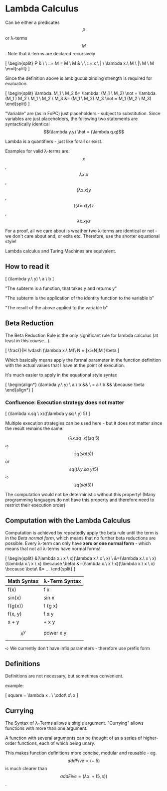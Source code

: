 # Lambda Calculus

Can be either a predicates $$P$$ or λ-terms $$M$$. Note that λ-terms are declared recursively

\[
\begin{split}
P & \ \ ::= M = M \\
M & \ \ ::= x \ | \ \lambda x.\ M \ |\ M \ M
\end{split}
\]

Since the definition above is ambiguous binding strength is required for evaluation.

\[
\begin{split}
\lambda. M_1 \ M_2 &= \lambda. (M_1 \ M_2) \not =  \lambda. (M_1 ) M_2 \\
M_1 \ M_2 \ M_3 &= (M_1 \ M_2) M_3 \not = M_1 (M_2 \ M_3)  
\end{split}
\]

"Variable" are (as in FoPC) just placeholders - subject to substitution.
Since variables are just placeholders, the following two statements are syntactically identical $$(\lambda y.y) \hat = (\lambda q.q)$$

Lambda is a quantifiers - just like forall or exist.

Examples for valid λ-terms are: $$x$$, $$\lambda x.x$$, $$(\lambda x.x) y$$, $$((\lambda x.x) y) z$$, $$\lambda x.x y z$$

For a proof, all we care about is weather two λ-terms are identical or not - we don't care about and, or exits etc. Therefore, use the shorter equational style!

Lambda calculus and Turing Machines are equivalent.

## How to read it

\[
(\lambda y.\ y) \ a \ b
\]

"The subterm is a function, that takes y and returns y"

"The subterm is the application of the identity function to the variable b"

"The result of the above applied to the variable b"


## Beta Reduction
The Beta Reduction Rule is the only significant rule for lambda calculus (at least in this course...).

\[
\frac{}{H \vdash (\lambda x.\ M)\ N = [x:=N]M }\beta
\]

Which basically means apply the formal parameter in the function definition with the actual values that I have at the point of execution.

It's much easier to apply in the equational style syntax

\[
\begin{align*}
(\lambda y.\ y) \ a \ b && \\
= a \ b && \because \beta
\end{align*}
\]

### Confluence: Execution strategy does not matter

\[
(\lambda x.sq \ x)((\lambda y.sq \ y) 5)
\]

Multiple execution strategies can be used here - but it does not matter since the result remains the same.

$$(\lambda x.sq \ \ x)(sq \ 5)$$ ➪ $$sq(sq(5))$$
or
$$sq((\lambda y.sq \ y)5)$$ ➪ $$sq(sq(5))$$

The computation would not be deterministic without this property! (Many programming languages do not have this property and  therefore need to restrict their execution order)

## Computation with the Lambda Calculus

Computation is achieved by repeatedly apply the beta rule until the term is in the *Beta normal form*, which means that no further beta reductions are possible. Every λ-term can only have **zero or one normal form** - which means that not all λ-terms have normal forms!

\[
\begin{split}
&(\lambda x.\ x \ x)(\lambda x.\ x \ x) \\
&=(\lambda x.\ x \ x)(\lambda x.\ x \ x) \because \beta\\
&=(\lambda x.\ x \ x)(\lambda x.\ x \ x) \because \beta\\
&= ...
\end{split}
\]

| Math Syntax | λ-Term Syntax |
|-------------|---------------|
| f(x)        | f x           |
| sin(x)      | sin x         |
| f(g(x))     | f (g x)       |
| f(x, y)     | f x y         |
| x + y       | + x y         |
| $$x^y$$     | power x y     |

➪ We currently don't have infix parameters - therefore use prefix form

## Definitions
Definitions are not necessary, but sometimes convenient.

example:

\[
square = \lambda x . \ \cdot\  x\  x
\]

## Currying

The Syntax of λ-Terms allows a single argument. "Currying" allows functions with more than one argument.

A function with several arguments can be thought of as a series of higher-order functions, each of which being unary.

This makes function definitions more concise, modular and reusable - eg. $$addFive = (+\ 5)$$ is much clearer than $$addFive = (\lambda x. +(5, x))$$.
